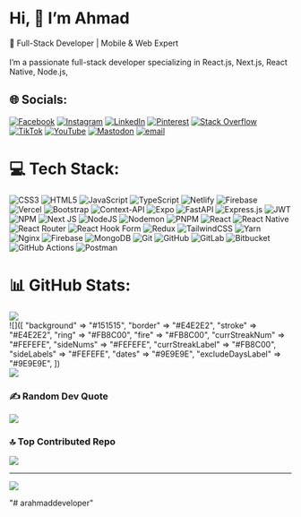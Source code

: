 #  Hi, 👋 I’m Ahmad

🚀 Full-Stack Developer | Mobile & Web Expert<br><br>I’m a passionate full-stack developer specializing in React.js, Next.js, React Native, Node.js, 


## 🌐 Socials:
[![Facebook](https://img.shields.io/badge/Facebook-%231877F2.svg?logo=Facebook&logoColor=white)](https://facebook.com/arahmaddeveloper) [![Instagram](https://img.shields.io/badge/Instagram-%23E4405F.svg?logo=Instagram&logoColor=white)](https://instagram.com/arahmaddeveloper) [![LinkedIn](https://img.shields.io/badge/LinkedIn-%230077B5.svg?logo=linkedin&logoColor=white)](https://linkedin.com/in/arahmaddeveloper) [![Pinterest](https://img.shields.io/badge/Pinterest-%23E60023.svg?logo=Pinterest&logoColor=white)](https://pinterest.com/arahmaddeveloper) [![Stack Overflow](https://img.shields.io/badge/-Stackoverflow-FE7A16?logo=stack-overflow&logoColor=white)](https://stackoverflow.com/users/29948439/arahmaddeveloper) [![TikTok](https://img.shields.io/badge/TikTok-%23000000.svg?logo=TikTok&logoColor=white)](https://tiktok.com/@arahmaddeveloper) [![YouTube](https://img.shields.io/badge/YouTube-%23FF0000.svg?logo=YouTube&logoColor=white)](https://youtube.com/@arahmaddeveloper) [![Mastodon](https://img.shields.io/badge/-MASTODON-%232B90D9?logo=mastodon&logoColor=white)](https://mastodon.social/@arahmaddeveloper) [![email](https://img.shields.io/badge/Email-D14836?logo=gmail&logoColor=white)](mailto:arahmaddeveloper@gmail.com) 

# 💻 Tech Stack:
![CSS3](https://img.shields.io/badge/css3-%231572B6.svg?style=for-the-badge&logo=css3&logoColor=white) ![HTML5](https://img.shields.io/badge/html5-%23E34F26.svg?style=for-the-badge&logo=html5&logoColor=white) ![JavaScript](https://img.shields.io/badge/javascript-%23323330.svg?style=for-the-badge&logo=javascript&logoColor=%23F7DF1E) ![TypeScript](https://img.shields.io/badge/typescript-%23007ACC.svg?style=for-the-badge&logo=typescript&logoColor=white) ![Netlify](https://img.shields.io/badge/netlify-%23000000.svg?style=for-the-badge&logo=netlify&logoColor=#00C7B7) ![Firebase](https://img.shields.io/badge/firebase-%23039BE5.svg?style=for-the-badge&logo=firebase) ![Vercel](https://img.shields.io/badge/vercel-%23000000.svg?style=for-the-badge&logo=vercel&logoColor=white) ![Bootstrap](https://img.shields.io/badge/bootstrap-%238511FA.svg?style=for-the-badge&logo=bootstrap&logoColor=white) ![Context-API](https://img.shields.io/badge/Context--Api-000000?style=for-the-badge&logo=react) ![Expo](https://img.shields.io/badge/expo-1C1E24?style=for-the-badge&logo=expo&logoColor=#D04A37) ![FastAPI](https://img.shields.io/badge/FastAPI-005571?style=for-the-badge&logo=fastapi) ![Express.js](https://img.shields.io/badge/express.js-%23404d59.svg?style=for-the-badge&logo=express&logoColor=%2361DAFB) ![JWT](https://img.shields.io/badge/JWT-black?style=for-the-badge&logo=JSON%20web%20tokens) ![NPM](https://img.shields.io/badge/NPM-%23CB3837.svg?style=for-the-badge&logo=npm&logoColor=white) ![Next JS](https://img.shields.io/badge/Next-black?style=for-the-badge&logo=next.js&logoColor=white) ![NodeJS](https://img.shields.io/badge/node.js-6DA55F?style=for-the-badge&logo=node.js&logoColor=white) ![Nodemon](https://img.shields.io/badge/NODEMON-%23323330.svg?style=for-the-badge&logo=nodemon&logoColor=%BBDEAD) ![PNPM](https://img.shields.io/badge/pnpm-%234a4a4a.svg?style=for-the-badge&logo=pnpm&logoColor=f69220) ![React](https://img.shields.io/badge/react-%2320232a.svg?style=for-the-badge&logo=react&logoColor=%2361DAFB) ![React Native](https://img.shields.io/badge/react_native-%2320232a.svg?style=for-the-badge&logo=react&logoColor=%2361DAFB) ![React Router](https://img.shields.io/badge/React_Router-CA4245?style=for-the-badge&logo=react-router&logoColor=white) ![React Hook Form](https://img.shields.io/badge/React%20Hook%20Form-%23EC5990.svg?style=for-the-badge&logo=reacthookform&logoColor=white) ![Redux](https://img.shields.io/badge/redux-%23593d88.svg?style=for-the-badge&logo=redux&logoColor=white) ![TailwindCSS](https://img.shields.io/badge/tailwindcss-%2338B2AC.svg?style=for-the-badge&logo=tailwind-css&logoColor=white) ![Yarn](https://img.shields.io/badge/yarn-%232C8EBB.svg?style=for-the-badge&logo=yarn&logoColor=white) ![Nginx](https://img.shields.io/badge/nginx-%23009639.svg?style=for-the-badge&logo=nginx&logoColor=white) ![Firebase](https://img.shields.io/badge/firebase-a08021?style=for-the-badge&logo=firebase&logoColor=ffcd34) ![MongoDB](https://img.shields.io/badge/MongoDB-%234ea94b.svg?style=for-the-badge&logo=mongodb&logoColor=white) ![Git](https://img.shields.io/badge/git-%23F05033.svg?style=for-the-badge&logo=git&logoColor=white) ![GitHub](https://img.shields.io/badge/github-%23121011.svg?style=for-the-badge&logo=github&logoColor=white) ![GitLab](https://img.shields.io/badge/gitlab-%23181717.svg?style=for-the-badge&logo=gitlab&logoColor=white) ![Bitbucket](https://img.shields.io/badge/bitbucket-%230047B3.svg?style=for-the-badge&logo=bitbucket&logoColor=white) ![GitHub Actions](https://img.shields.io/badge/github%20actions-%232671E5.svg?style=for-the-badge&logo=githubactions&logoColor=white) ![Postman](https://img.shields.io/badge/Postman-FF6C37?style=for-the-badge&logo=postman&logoColor=white)
# 📊 GitHub Stats:
![](https://github-readme-stats.vercel.app/api?username=arahmaddeveloper&theme=dark&hide_border=false&include_all_commits=false&count_private=false)<br/>
![]([
  "background" => "#151515",
  "border" => "#E4E2E2",
  "stroke" => "#E4E2E2",
  "ring" => "#FB8C00",
  "fire" => "#FB8C00",
  "currStreakNum" => "#FEFEFE",
  "sideNums" => "#FEFEFE",
  "currStreakLabel" => "#FB8C00",
  "sideLabels" => "#FEFEFE",
  "dates" => "#9E9E9E",
  "excludeDaysLabel" => "#9E9E9E",
])<br/>
![](https://github-readme-stats.vercel.app/api/top-langs/?username=arahmaddeveloper&theme=dark&hide_border=false&include_all_commits=false&count_private=false&layout=compact)

### ✍️ Random Dev Quote
![](https://quotes-github-readme.vercel.app/api?type=horizontal&theme=tokyonight)

### 🔝 Top Contributed Repo
![](https://github-contributor-stats.vercel.app/api?username=arahmaddeveloper&limit=5&theme=nightowl&combine_all_yearly_contributions=true)

---
[![](https://visitcount.itsvg.in/api?id=arahmaddeveloper&icon=0&color=0)](https://visitcount.itsvg.in)

<!-- Proudly created with GPRM ( https://gprm.itsvg.in ) -->"# arahmaddeveloper" 
